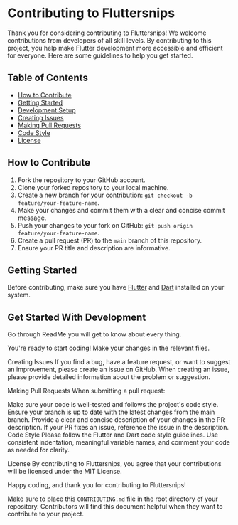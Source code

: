 # Contributing to Fluttersnips

Thank you for considering contributing to Fluttersnips! We welcome contributions from developers of all skill levels. By contributing to this project, you help make Flutter development more accessible and efficient for everyone. Here are some guidelines to help you get started.

## Table of Contents

- [How to Contribute](#how-to-contribute)
- [Getting Started](#getting-started)
- [Development Setup](#development-setup)
- [Creating Issues](#creating-issues)
- [Making Pull Requests](#making-pull-requests)
- [Code Style](#code-style)
- [License](#license)

## How to Contribute

1. Fork the repository to your GitHub account.
2. Clone your forked repository to your local machine.
3. Create a new branch for your contribution: `git checkout -b feature/your-feature-name`.
4. Make your changes and commit them with a clear and concise commit message.
5. Push your changes to your fork on GitHub: `git push origin feature/your-feature-name`.
6. Create a pull request (PR) to the `main` branch of this repository.
7. Ensure your PR title and description are informative.

## Getting Started

Before contributing, make sure you have [Flutter](https://flutter.dev/docs/get-started/install) and [Dart](https://dart.dev/get-dart) installed on your system.

## Get Started With Development

Go through ReadMe you will get to know about every thing.

You're ready to start coding! Make your changes in the relevant files.

Creating Issues
If you find a bug, have a feature request, or want to suggest an improvement, please create an issue on GitHub. When creating an issue, please provide detailed information about the problem or suggestion.

Making Pull Requests
When submitting a pull request:

Make sure your code is well-tested and follows the project's code style.
Ensure your branch is up to date with the latest changes from the main branch.
Provide a clear and concise description of your changes in the PR description.
If your PR fixes an issue, reference the issue in the description.
Code Style
Please follow the Flutter and Dart code style guidelines. Use consistent indentation, meaningful variable names, and comment your code as needed for clarity.

License
By contributing to Fluttersnips, you agree that your contributions will be licensed under the MIT License.

Happy coding, and thank you for contributing to Fluttersnips!



Make sure to place this `CONTRIBUTING.md` file in the root directory of your repository. Contributors will find this document helpful when they want to contribute to your project.
